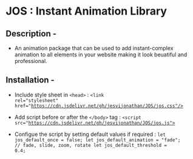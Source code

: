 # JOS : Instant Animation Library

## Description -

- An animation package that can be used to add instant-complex animation to all elements in your website making it look beuatiful and professional.

## Installation -

- Include style sheet in <code>\<head></code> :
  <code>\<link rel="stylesheet" href="https://cdn.jsdelivr.net/gh/jesvijonathan/JOS/jos.css"/></code>

- Add script before or after the <code>\</body></code> tag :
  <code>\<script src="https://cdn.jsdelivr.net/gh/jesvijonathan/JOS/jos.js"></script></code>

- Configue the script by setting default values if required :
  <code>let jos_default_once = false;
  let jos_default_animation = "fade"; // fade, slide, zoom, rotate
  let jos_default_threshold = 0.4;</code>
